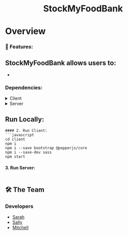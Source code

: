<div align="center">
   <h1>StockMyFoodBank</h1>
</div>

# Overview

### :dart: Features:

StockMyFoodBank allows users to:
- 
- 


### Dependencies:

<details>
  <summary>Client</summary>
  <ul>
    <li>Javascript</li>
    <li>Vite</li>
    <li>Bootstrap</li>
  </ul>
</details>

<details>
  <summary>Server</summary>
  <ul>
    <li>SQLite</li>
    <li>C#</li>
    <li>ASP.NET WEB API</li>
    <li>Dotenv</li>
  </ul>
</details>

## Run Locally:

```
#### 2. Run Client:
```javascript
cd client
npm i 
npm i --save bootstrap @popperjs/core
npm i --save-dev sass
npm start
```
#### 3. Run Server:
```
```

<!-- Contributing -->
## 🛠 The Team

### Developers
- [Sarah](https://github.com/smurph7894)
- [Sally](https://github.com/sallynyambura) 
- [Mitchell](https://github.com/mitchellcornett)


